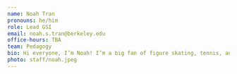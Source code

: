 ```yaml
---
name: Noah Tran
pronouns: he/him
role: Lead GSI
email: noah.s.tran@berkeley.edu
office-hours: TBA
team: Pedagogy
bio: Hi everyone, I’m Noah! I’m a big fan of figure skating, tennis, and Data 8.
photo: staff/noah.jpeg
---
```


